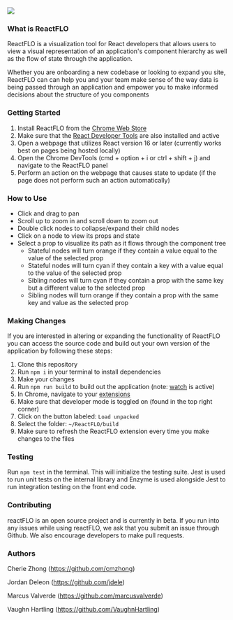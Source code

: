 <img src='/assets/reactb.png'>

### What is ReactFLO
ReactFLO is a visualization tool for React developers that allows users to view a visual representation of an application's component hierarchy as well as the flow of state through the application.

Whether you are onboarding a new codebase or looking to expand you site, ReactFLO can can help you and your team make sense of the way data is being passed through an application and empower you to make informed decisions about the structure of you components

### Getting Started
1. Install ReactFLO from the [Chrome Web Store](https://developer.chrome.com/webstore/publish)
1. Make sure that the [React Developer Tools](https://chrome.google.com/webstore/detail/react-developer-tools/fmkadmapgofadopljbjfkapdkoienihi?hl=en) are also installed and active
1. Open a webpage that utilizes React version 16 or later (currently works best on pages being hosted locally)
1. Open the Chrome DevTools (cmd + option + i or ctrl + shift + j) and navigate to the ReactFLO panel
1. Perform an action on the webpage that causes state to update (if the page does not perform such an action automatically)

### How to Use
* Click and drag to pan
* Scroll up to zoom in and scroll down to zoom out
* Double click nodes to collapse/expand their child nodes
* Click on a node to view its props and state
* Select a prop to visualize its path as it flows through the component tree
  * Stateful nodes will turn orange if they contain a value equal to the value of the selected prop
  * Stateful nodes will turn cyan if they contain a key with a value equal to the value of the selected prop
  * Sibling nodes will turn cyan if they contain a prop with the same key but a different value to the selected prop
  * Sibling nodes will turn orange if they contain a prop with the same key and value as the selected prop

### Making Changes
If you are interested in altering or expanding the functionality of ReactFLO you can access the source code and build out your own version of the application by following these steps:
1. Clone this repository
1. Run `npm i` in your terminal to install dependencies
1. Make your changes
1. Run `npm run build` to build out the application (note: [watch](https://webpack.js.org/configuration/watch/) is active)
1. In Chrome, navigate to your [extensions](chrome://extensions/)
1. Make sure that developer mode is toggled on (found in the top right corner)
1. Click on the button labeled: `Load unpacked`
1. Select the folder: `~/ReactFLO/build`
1. Make sure to refresh the ReactFLO extension every time you make changes to the files

### Testing
Run `npm test` in the terminal. This will initialize the testing suite. Jest is used to run unit tests on the internal library and Enzyme is used alongside Jest to run integration testing on the front end code.

### Contributing
reactFLO is an open source project and is currently in beta. If you run into any issues while using reactFLO, we ask that you submit an issue through Github. We also encourage developers to make pull requests.

### Authors
Cherie Zhong (https://github.com/cmzhong)

Jordan Deleon (https://github.com/jdele)

Marcus Valverde (https://github.com/marcusvalverde)

Vaughn Hartling (https://github.com/VaughnHartling)

